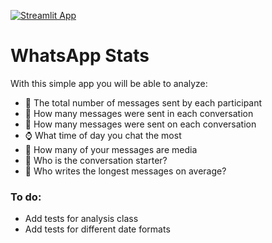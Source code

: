 [![Streamlit App](https://static.streamlit.io/badges/streamlit_badge_black_white.svg)](https://share.streamlit.io/alexcaldarone/wstats/main)
# WhatsApp Stats

With this simple app you will be able to analyze:
- :iphone: The total number of messages sent by each participant
- :date: How many messages were sent in each conversation
- :calendar: How many messages were sent on each conversation
- :watch: What time of day you chat the most
- :file_folder: How many of your messages are media 
- :speech_balloon: Who is the conversation starter?
- :memo: Who writes the longest messages on average?


### To do:
- Add tests for analysis class
- Add tests for different date formats
